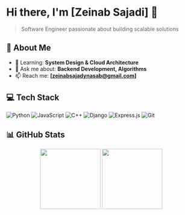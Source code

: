 # Hi there, I'm [Zeinab Sajadi] 👋

> Software Engineer passionate about building scalable solutions

## 🚀 About Me

- 🌱 Learning: **System Design & Cloud Architecture**
- 💬 Ask me about: **Backend Development, Algorithms**
- 📫 Reach me: **[zeinabsajadynasab@gmail.com]**

## 💻 Tech Stack

![Python](https://img.shields.io/badge/Python-3776AB?style=for-the-badge&logo=python&logoColor=white)
![JavaScript](https://img.shields.io/badge/JavaScript-F7DF1E?style=for-the-badge&logo=javascript&logoColor=black)
![C++](https://img.shields.io/badge/C%2B%2B-00599C?style=for-the-badge&logo=c%2B%2B&logoColor=white)
![Django](https://img.shields.io/badge/Django-092E20?style=for-the-badge&logo=django&logoColor=white)
![Express.js](https://img.shields.io/badge/Express.js-000000?style=for-the-badge&logo=express&logoColor=white)
![Git](https://img.shields.io/badge/Git-F05032?style=for-the-badge&logo=git&logoColor=white)

## 📊 GitHub Stats

<div align="center">
  <img height="160em" src="https://github-readme-stats.vercel.app/api?username=zeinabsajadi&show_icons=true&theme=dark&include_all_commits=true&count_private=true"/>
  <img height="160em" src="https://github-readme-stats.vercel.app/api/top-langs/?username=zeinabsajadi&layout=compact&langs_count=6&theme=dark"/>
</div>

</div>

